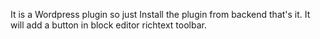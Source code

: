It is a Wordpress plugin so just Install the plugin from backend that's it.
It will add a button in block editor richtext toolbar.